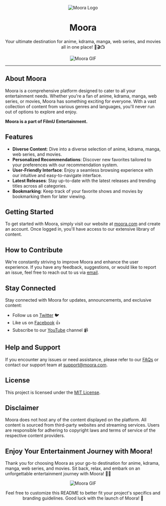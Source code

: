 <p align="center">
  <img src="mooralogo.png" alt="Moora Logo">
</p>

<h1 align="center">Moora</h1>

<p align="center">Your ultimate destination for anime, kdrama, manga, web series, and movies all in one place! 🎉🎬📺</p>

<p align="center">
  <img src="https://media.giphy.com/media/l41lUJ1YoZB1lHVPG/giphy.gif" alt="Moora GIF">
</p>

---

## About Moora
Moora is a comprehensive platform designed to cater to all your entertainment needs. Whether you're a fan of anime, kdrama, manga, web series, or movies, Moora has something exciting for everyone. With a vast collection of content from various genres and languages, you'll never run out of options to explore and enjoy.

**Moora is a part of FilmU Entertainment.**

## Features
- **Diverse Content**: Dive into a diverse selection of anime, kdrama, manga, web series, and movies.
- **Personalized Recommendations**: Discover new favorites tailored to your preferences with our recommendation system.
- **User-Friendly Interface**: Enjoy a seamless browsing experience with our intuitive and easy-to-navigate interface.
- **Latest Releases**: Stay up-to-date with the latest releases and trending titles across all categories.
- **Bookmarking**: Keep track of your favorite shows and movies by bookmarking them for later viewing.

## Getting Started
To get started with Moora, simply visit our website at [moora.com](link_to_your_website) and create an account. Once logged in, you'll have access to our extensive library of content.

## How to Contribute
We're constantly striving to improve Moora and enhance the user experience. If you have any feedback, suggestions, or would like to report an issue, feel free to reach out to us via [email](your_email@example.com).

## Stay Connected
Stay connected with Moora for updates, announcements, and exclusive content:
- Follow us on [Twitter](link_to_twitter) 🐦
- Like us on [Facebook](link_to_facebook) 👍
- Subscribe to our [YouTube](link_to_youtube) channel 📹

## Help and Support
If you encounter any issues or need assistance, please refer to our [FAQs](link_to_faqs) or contact our support team at [support@moora.com](mailto:support@moora.com).

## License
This project is licensed under the [MIT License](link_to_license).

## Disclaimer
Moora does not host any of the content displayed on the platform. All content is sourced from third-party websites and streaming services. Users are responsible for adhering to copyright laws and terms of service of the respective content providers.

## Enjoy Your Entertainment Journey with Moora!
Thank you for choosing Moora as your go-to destination for anime, kdrama, manga, web series, and movies. Sit back, relax, and embark on an unforgettable entertainment journey with Moora! 🍿🎉

<p align="center">
  <img src="https://media.giphy.com/media/l41lUJ1YoZB1lHVPG/giphy.gif" alt="Moora GIF">
</p>

<p align="center">Feel free to customize this README to better fit your project's specifics and branding guidelines. Good luck with the launch of Moora! 🚀</p>
